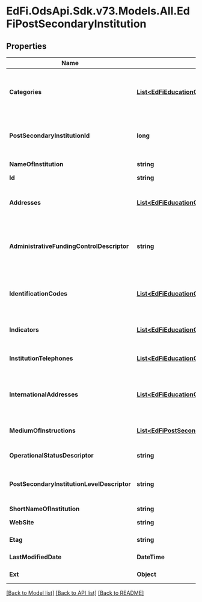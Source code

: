 # EdFi.OdsApi.Sdk.v73.Models.All.EdFiPostSecondaryInstitution

## Properties

Name | Type | Description | Notes
------------ | ------------- | ------------- | -------------
**Categories** | [**List&lt;EdFiEducationOrganizationCategory&gt;**](EdFiEducationOrganizationCategory.md) | An unordered collection of educationOrganizationCategories. The classification of the education agency within the geographic boundaries of a state according to the level of administrative and operational control granted by the state. | 
**PostSecondaryInstitutionId** | **long** | The ID of the post secondary institution. It must be distinct from any other identifier assigned to educational organizations, such as a LocalEducationAgencyId, to prevent duplication. | 
**NameOfInstitution** | **string** | The full, legally accepted name of the institution. | 
**Id** | **string** |  | [optional] 
**Addresses** | [**List&lt;EdFiEducationOrganizationAddress&gt;**](EdFiEducationOrganizationAddress.md) | An unordered collection of educationOrganizationAddresses. The set of elements that describes an address for the education entity, including the street address, city, state, ZIP code, and ZIP code + 4. | [optional] 
**AdministrativeFundingControlDescriptor** | **string** | A classification of whether a postsecondary institution is operated by publicly elected or appointed officials (public control) or by privately elected or appointed officials and derives its major source of funds from private sources (private control). | [optional] 
**IdentificationCodes** | [**List&lt;EdFiEducationOrganizationIdentificationCode&gt;**](EdFiEducationOrganizationIdentificationCode.md) | An unordered collection of educationOrganizationIdentificationCodes. A unique number or alphanumeric code assigned to an education organization by a school, school system, a state, or other agency or entity. | [optional] 
**Indicators** | [**List&lt;EdFiEducationOrganizationIndicator&gt;**](EdFiEducationOrganizationIndicator.md) | An unordered collection of educationOrganizationIndicators. An indicator or metric of an education organization. | [optional] 
**InstitutionTelephones** | [**List&lt;EdFiEducationOrganizationInstitutionTelephone&gt;**](EdFiEducationOrganizationInstitutionTelephone.md) | An unordered collection of educationOrganizationInstitutionTelephones. The 10-digit telephone number, including the area code, for the education entity. | [optional] 
**InternationalAddresses** | [**List&lt;EdFiEducationOrganizationInternationalAddress&gt;**](EdFiEducationOrganizationInternationalAddress.md) | An unordered collection of educationOrganizationInternationalAddresses. The set of elements that describes the international physical location of the education entity. | [optional] 
**MediumOfInstructions** | [**List&lt;EdFiPostSecondaryInstitutionMediumOfInstruction&gt;**](EdFiPostSecondaryInstitutionMediumOfInstruction.md) | An unordered collection of postSecondaryInstitutionMediumOfInstructions. The categories in which an institution serves the students. | [optional] 
**OperationalStatusDescriptor** | **string** | The current operational status of the education organization (e.g., active, inactive). | [optional] 
**PostSecondaryInstitutionLevelDescriptor** | **string** | A classification of whether a post secondary institution&#39;s highest level of offering is a program of 4-years or higher (4 year), 2-but-less-than 4-years (2 year), or less than 2-years. | [optional] 
**ShortNameOfInstitution** | **string** | A short name for the institution. | [optional] 
**WebSite** | **string** | The public web site address (URL) for the education organization. | [optional] 
**Etag** | **string** | A unique system-generated value that identifies the version of the resource. | [optional] 
**LastModifiedDate** | **DateTime** | The date and time the resource was last modified. | [optional] 
**Ext** | **Object** | Extensions to the PostSecondaryInstitution entity. | [optional] 

[[Back to Model list]](../../README.md#documentation-for-models) [[Back to API list]](../../README.md#documentation-for-api-endpoints) [[Back to README]](../../README.md)


